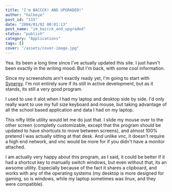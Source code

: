 ```yaml
---
title: "I'm BACCCK! AND UPGRADED!"
author: "halkeye"
post_id: "115"
date: "2004/01/02 00:01:13"
post_name: "im_baccck_and_upgraded"
status: "publish"
category: "Applications"
tags: []
cover: "/assets/cover-image.jpg"
---
```


Yea. Its been a long time since I've actually updated this site. I just havn't been exactly in the writing mood. But I'm back, with some cool information.

Since my screenshots arn't exactly ready yet, I'm going to start with [Synergy](https://synergy2.sourceforge.net/). I'm not entirely sure if its still in active development, but as it stands, its still a very good program.

I used to use it alot when I had my laptop and desktop side by side. I'd only really want to use my full size keyboard and mouse, but taking advantage of all the school based application and data I had on my laptop.

This nifty little utility would let me do just that. I slide my mouse over to the other screen (completly customizable, except that the program should be updated to have shortcuts to move between screens), and almost 100% pretend I was actually sitting at that desk. And unlike vnc, it doesn't require a high end network, and vnc would be more for if you didn't have a monitor attached.

I am actually very happy about this program, as I said, it could be better if it had a shortcut key to manually switch windows, but even without that, its an awsome utility. Especially because of the fact it shares a clipboard, and works with any of the operating systems (my desktop is more designed for gaming, so is windows, while my laptop sometimes was linux, and they were compatible).
